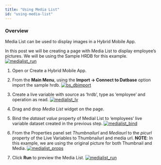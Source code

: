 ```yaml
---
title: "Using Media List"
id: "using-media-list"
---
```


### Overview

Media List can be used to display images in a Hybrid Mobile App.

In this post we will be creating a page with Media List to display employee’s pictures. We will be using the Sample HRDB for this example. [![medialist_run](/learn/assets/medialist_run.png)](/learn/assets/medialist_run.png)

1. Open or Create a Hybrid Mobile App.
2. From the **Main Menu**, using the **Import -> Connect to Datbase** option import the sample hrdb. [![bs_dbimport](/learn/assets/bs_dbimport.png)](/learn/assets/bs_dbimport.png)
3. Create a live variable with source as ‘hrdb’, type as ‘employee’ and operation as read. [![medialist_lv](/learn/assets/medialist_lv.png)](/learn/assets/medialist_lv.png)

1. Drag and drop _Media List_ widget on the page.
2. Bind the _dataset value_ property of Medial List to ‘employees’ live variable dataset created in the previous step. [![medialist_bind](/learn/assets/medialist_bind.png)](/learn/assets/medialist_bind.png)
3. From the Properties panel set _Thumbnailurl_ and _Mediaurl_ to the _picurl_ property of the Live Variables to Thumbnailurl and media url. **NOTE**: In this example, we are using the original picture for both Thumbnail and Media. [![medialist_props](/learn/assets/medialist_props.png)](/learn/assets/medialist_props.png)

1. Click **Run** to preview the Media List. [![medialist_run](/learn/assets/medialist_run.png)](/learn/assets/medialist_run.png)
